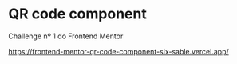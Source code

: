 # QR code component

Challenge nº 1 do Frontend Mentor

https://frontend-mentor-qr-code-component-six-sable.vercel.app/
